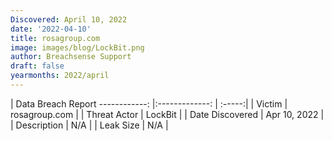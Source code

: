 ```yaml
---
Discovered: April 10, 2022
date: '2022-04-10'
title: rosagroup.com
image: images/blog/LockBit.png
author: Breachsense Support
draft: false
yearmonths: 2022/april
---
```



| Data Breach Report
------------:   |:-------------:    | :-----:|
| Victim    | rosagroup.com      | 
| Threat Actor    | LockBit      | 
| Date Discovered    | Apr 10, 2022      | 
| Description    | N/A      | 
| Leak Size    | N/A      | 

